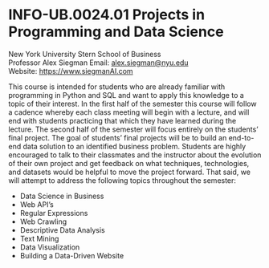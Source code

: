 # INFO-UB.0024.01 Projects in Programming and Data Science

New York University Stern School of Business   
Professor Alex Siegman 
Email: ​alex.siegman@nyu.edu   
Website: ​https://www.siegmanAI.com   


This course is intended for students who are already familiar with programming in Python and SQL and want to apply this knowledge to a topic of their interest. In the first half of the semester this course will follow a cadence whereby each class meeting will begin with a lecture, and will end with students practicing that which they have learned during the lecture.
The second half of the semester will focus entirely on the students’ final project. The goal of students’ final projects will be to build an end-to-end data solution to an identified business problem.
Students are highly encouraged to talk to their classmates and the instructor about the evolution of their own project and get feedback on what techniques, technologies, and datasets would be helpful to move the project forward. That said, we will attempt to address the following topics throughout the semester:
<ul>
<li>Data Science in Business</li>
<li>Web API’s</li>
<li>Regular Expressions</li>
<li>Web Crawling</li>
<li>Descriptive Data Analysis</li>
<li>Text Mining</li>
<li>Data Visualization</li>
<li>Building a Data-Driven Website</li>
</ul>
